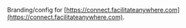 Branding/config for [https://connect.facilitateanywhere.com](https://connect.facilitateanywhere.com).
